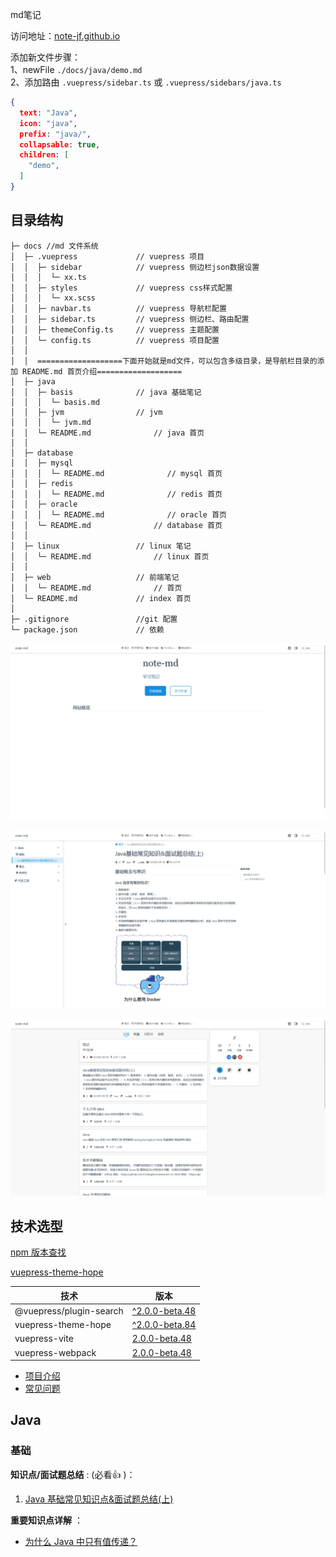 md笔记

访问地址：<a href="https://note-jf.github.io/" target="_blank">note-jf.github.io</a>

添加新文件步骤：<br/>
1、newFile `./docs/java/demo.md`<br/>
2、添加路由 `.vuepress/sidebar.ts` 或 `.vuepress/sidebars/java.ts`<br/>
```json
{
  text: "Java",
  icon: "java",
  prefix: "java/",
  collapsable: true,
  children: [
    "demo",
  ]
}
```

## 目录结构

```text
├─ docs //md 文件系统 
│  ├─ .vuepress             // vuepress 项目 
│  │  ├─ sidebar            // vuepress 侧边栏json数据设置 
│  │  │  └─ xx.ts 
│  │  ├─ styles             // vuepress css样式配置 
│  │  │  └─ xx.scss 
│  │  ├─ navbar.ts          // vuepress 导航栏配置 
│  │  ├─ sidebar.ts         // vuepress 侧边栏、路由配置 
│  │  ├─ themeConfig.ts     // vuepress 主题配置 
│  │  └─ config.ts          // vuepress 项目配置 
│  │   
│  │  ===================下面开始就是md文件，可以包含多级目录，是导航栏目录的添加 README.md 首页介绍=================== 
│  ├─ java 
│  │  ├─ basis              // java 基础笔记 
│  │  │  └─ basis.md 
│  │  ├─ jvm                // jvm 
│  │  │  └─ jvm.md 
│  │  └─ README.md              // java 首页
│  │  
│  ├─ database 
│  │  ├─ mysql 
│  │  │  └─ README.md              // mysql 首页
│  │  ├─ redis 
│  │  │  └─ README.md              // redis 首页
│  │  ├─ oracle
│  │  │  └─ README.md              // oracle 首页
│  │  └─ README.md              // database 首页
│  │  
│  ├─ linux                 // linux 笔记 
│  │  └─ README.md              // linux 首页
│  │  
│  ├─ web                   // 前端笔记 
│  │  └─ README.md              // 首页
│  └─ README.md             // index 首页
│
├─ .gitignore               //git 配置 
└─ package.json             // 依赖

```

![img.png](img/img.png)

![img_1.png](img/img_1.png)

![img_2.png](img/img_2.png)

## 技术选型

<a href="https://www.npmjs.com/" target="_blank">npm 版本查找</a>

<a href="https://vuepress-theme-hope.github.io/v2/zh/" target="_blank">vuepress-theme-hope</a>

| 技术 | 版本 |
| ----- | ----- |
| @vuepress/plugin-search  | <a href="https://www.npmjs.com/package/@vuepress/plugin-search" target="_blank">^2.0.0-beta.48</a>  |
| vuepress-theme-hope | <a href="https://www.npmjs.com/package/vuepress-theme-hope" target="_blank">^2.0.0-beta.84</a>  |
| vuepress-vite | <a href="https://www.npmjs.com/package/vuepress-vite" target="_blank">2.0.0-beta.48</a>  |
| vuepress-webpack | <a href="https://www.npmjs.com/package/vuepress-webpack" target="_blank">2.0.0-beta.48</a>  |

* [项目介绍](docs/history/intro.md)
* [常见问题](docs/history/faq.md)

## Java

### 基础

**知识点/面试题总结** : (必看:+1: )：

1. [Java 基础常见知识点&面试题总结(上)](./basis/java-basic-questions-01.md)

**重要知识点详解** ：

* [为什么 Java 中只有值传递？](./basis/why-there-only-value-passing-in-java.md)
